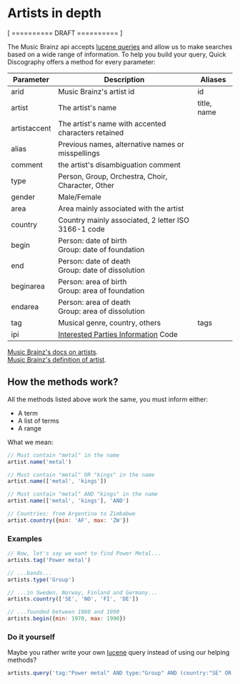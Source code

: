 # Artists in depth

[ ========== DRAFT ========== ]

The Music Brainz api accepts [lucene queries](https://lucene.apache.org/core/4_3_0/queryparser/org/apache/lucene/queryparser/classic/package-summary.html#package_description) and allow us to make searches based on a wide range of information. To help you build your query, Quick Discography offers a method for every parameter:

| Parameter    | Description                                                  | Aliases     |
| ------------ | ------------------------------------------------------------ | ----------- |
| arid         | Music Brainz's artist id                                     | id          |
| artist       | The artist's name                                            | title, name |
| artistaccent | The artist's name with accented characters retained          |             |
| alias        | Previous names, alternative names or misspellings            |             |
| comment      | the artist's disambiguation comment                          |             |
| type         | Person, Group, Orchestra, Choir, Character, Other            |             |
| gender       | Male/Female                                                  |             |
| area         | Area mainly associated with the artist                       |             |
| country      | Country mainly associated, 2 letter ISO 3166-1 code          |             |
| begin        | Person: date of birth<br />Group: date of foundation         |             |
| end          | Person: date of death<br />Group: date of dissolution        |             |
| beginarea    | Person: area of birth<br />Group: area of foundation         |             |
| endarea      | Person: area of death<br />Group: area of dissolution        |             |
| tag          | Musical genre, country, others                               | tags        |
| ipi          | [Interested Parties Information](https://musicbrainz.org/doc/IPI) Code |             |

[Music Brainz's docs on artists](https://musicbrainz.org/doc/Development/XML_Web_Service/Version_2/Search#Artist).  
[Music Brainz's definition of artist](https://musicbrainz.org/doc/Artist).



## How the methods work?

All the methods listed above work the same, you must inform either:

- A term
- A list of terms
- A range

What we mean:

```js
// Must contain "metal" in the name
artist.name('metal')

// Must contain "metal" OR "kings" in the name
artist.name(['metal', 'kings'])

// Must contain "metal" AND "kings" in the name
artist.name(['metal', 'kings'], 'AND')

// Countries: from Argentina to Zimbabwe
artist.country({min: 'AF', max: 'ZW'})
```

### Examples

```js
// Now, let's say we want to find Power Metal...
artists.tag('Power metal')

// ...bands...
artists.type('Group')

// ...in Sweden, Norway, Finland and Germany...
artists.country(['SE', 'NO', 'FI', 'DE'])

// ...founded between 1980 and 1990
artists.begin({min: 1970, max: 1990})
```

### Do it yourself

Maybe you rather write your own [lucene](https://lucene.apache.org/core/4_3_0/queryparser/org/apache/lucene/queryparser/classic/package-summary.html#package_description) query instead of using our helping methods?

```js
artists.query('tag:"Power metal" AND type:"Group" AND (country:"SE" OR country:"NO" OR country:"FI" OR country:"DE") AND begin:[1970 TO 1990]');
```

